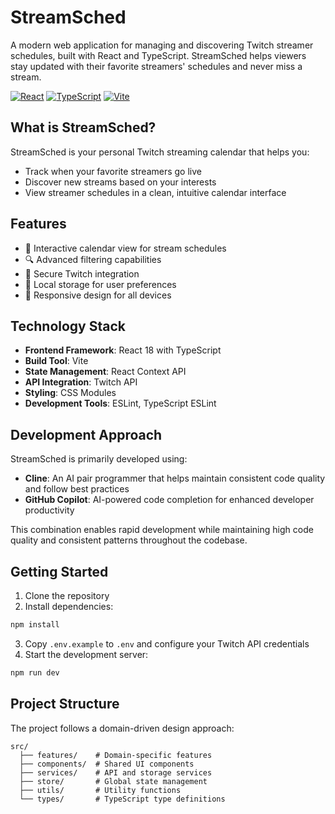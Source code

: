 # StreamSched

A modern web application for managing and discovering Twitch streamer schedules, built with React and TypeScript. StreamSched helps viewers stay updated with their favorite streamers' schedules and never miss a stream.

[![React](https://img.shields.io/badge/React-20232A?style=for-the-badge&logo=react&logoColor=61DAFB)](https://reactjs.org/)
[![TypeScript](https://img.shields.io/badge/TypeScript-007ACC?style=for-the-badge&logo=typescript&logoColor=white)](https://www.typescriptlang.org/)
[![Vite](https://img.shields.io/badge/Vite-B73BFE?style=for-the-badge&logo=vite&logoColor=FFD62E)](https://vitejs.dev/)

## What is StreamSched?

StreamSched is your personal Twitch streaming calendar that helps you:
- Track when your favorite streamers go live
- Discover new streams based on your interests
- View streamer schedules in a clean, intuitive calendar interface

## Features

- 📅 Interactive calendar view for stream schedules
- 🔍 Advanced filtering capabilities
- 🔐 Secure Twitch integration
- 💾 Local storage for user preferences
- 📱 Responsive design for all devices

## Technology Stack

- **Frontend Framework**: React 18 with TypeScript
- **Build Tool**: Vite
- **State Management**: React Context API
- **API Integration**: Twitch API
- **Styling**: CSS Modules
- **Development Tools**: ESLint, TypeScript ESLint

## Development Approach

StreamSched is primarily developed using:
- **Cline**: An AI pair programmer that helps maintain consistent code quality and follow best practices
- **GitHub Copilot**: AI-powered code completion for enhanced developer productivity

This combination enables rapid development while maintaining high code quality and consistent patterns throughout the codebase.

## Getting Started

1. Clone the repository
2. Install dependencies:
```bash
npm install
```
3. Copy `.env.example` to `.env` and configure your Twitch API credentials
4. Start the development server:
```bash
npm run dev
```

## Project Structure

The project follows a domain-driven design approach:
```
src/
  ├── features/    # Domain-specific features
  ├── components/  # Shared UI components
  ├── services/    # API and storage services
  ├── store/       # Global state management
  ├── utils/       # Utility functions
  └── types/       # TypeScript type definitions
